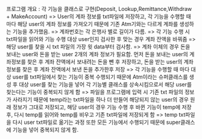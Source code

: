 프로그램 개요 :
각 기능을 클래스로 구현(Deposit, Lookup,Remittance,Withdraw + MakeAccount)
=> User의 계좌 정보를 txt파일에 저장하고, 각 기능을 수행할 때 마다 해당 user의 계좌 정보를 가져오기 때문에 기존 Atm기와는 다르게 계좌를 생성하는 기능을 추가했음.
=> 계좌번호는 각 은행사 별로 길이가 다름.
=> 각 기능 수행 시 txt파일을 읽어와 기능 수행 대상 user인지 검사한 후 맞는 경우 계좌 잔액을 바꿔줌
=> 해당 user를 찾을 시 txt 파일의 가장 윗 data부터 검사함.
=> 계좌 이체의 경우 돈을 보내는 user와 돈을 받는 user 2개의 계좌 정보가 필요함. 먼저 돈을 보내는 user의 계좌정보를 찾은 후 계좌 잔액에서 보내려는 돈을 뺀 후 저장하고, 돈을 받는 user의 계좌정보를 찾은 후 계좌 잔액에서 보낸 돈을 추가한후 저장
=> 각 기능을 수행할 때 마다 대상 user를 txt파일에서 찾는 기능이 중복 수행되기 때문에 Atm이라는 슈퍼클래스를 생성 후 대상 user를 찾는 기능을 넣어 각 기능별 클래스를 상속시킴으로서 해당 user를 찾는다는 기능이 중복되지 않게 함
=> 파일을 프로그램에 입력 시 기존 txt 파일의 정보가 사라지기 때문에 temp라는 txt파일을 하나 더 만들어 해당되지 않는 user의 경우 원래 정보가 그대로 저장되고, 해당 user의 경우 기능 수행 후 바뀐 기능이 temp에 저장 후, 다시 temp를 읽어와 temp를 비우고 기존 txt파일에 저장되게 함
=> temp txt파일을 다시 user txt파일로 옮기는 과정 또한 모든 기능에서 수행되기 때문에 super클래스에 기능을 넣어 중복되지 않게 함.
